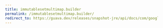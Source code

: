 ```yaml
---
title: immutablesetmultimap.builder
permalink: /immutablesetmultimap.builder/
redirect_to: https://guava.dev/releases/snapshot-jre/api/docs/com/google/common/collect/ImmutableSetMultimap.Builder.html
---
```

